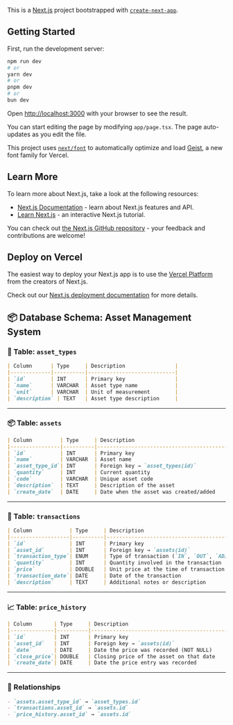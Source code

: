 This is a [Next.js](https://nextjs.org) project bootstrapped with [`create-next-app`](https://nextjs.org/docs/app/api-reference/cli/create-next-app).

## Getting Started

First, run the development server:

```bash
npm run dev
# or
yarn dev
# or
pnpm dev
# or
bun dev
```

Open [http://localhost:3000](http://localhost:3000) with your browser to see the result.

You can start editing the page by modifying `app/page.tsx`. The page auto-updates as you edit the file.

This project uses [`next/font`](https://nextjs.org/docs/app/building-your-application/optimizing/fonts) to automatically optimize and load [Geist](https://vercel.com/font), a new font family for Vercel.

## Learn More

To learn more about Next.js, take a look at the following resources:

- [Next.js Documentation](https://nextjs.org/docs) - learn about Next.js features and API.
- [Learn Next.js](https://nextjs.org/learn) - an interactive Next.js tutorial.

You can check out [the Next.js GitHub repository](https://github.com/vercel/next.js) - your feedback and contributions are welcome!

## Deploy on Vercel

The easiest way to deploy your Next.js app is to use the [Vercel Platform](https://vercel.com/new?utm_medium=default-template&filter=next.js&utm_source=create-next-app&utm_campaign=create-next-app-readme) from the creators of Next.js.

Check out our [Next.js deployment documentation](https://nextjs.org/docs/app/building-your-application/deploying) for more details.

## 📦 Database Schema: Asset Management System

### 🧱 Table: `asset_types`

```markdown
| Column      | Type     | Description                |
|-------------|----------|----------------------------|
| `id`        | INT      | Primary key                |
| `name`      | VARCHAR  | Asset type name            |
| `unit`      | VARCHAR  | Unit of measurement        |
| `description` | TEXT   | Asset type description     |
```

---

### 📦 Table: `assets`

```markdown
| Column         | Type     | Description                              |
|----------------|----------|------------------------------------------|
| `id`           | INT      | Primary key                              |
| `name`         | VARCHAR  | Asset name                               |
| `asset_type_id`| INT      | Foreign key → `asset_types(id)`          |
| `quantity`     | INT      | Current quantity                         |
| `code`         | VARCHAR  | Unique asset code                        |
| `description`  | TEXT     | Description of the asset                 |
| `create_date`  | DATE     | Date when the asset was created/added    |
```

---

### 💸 Table: `transactions`

```markdown
| Column            | Type     | Description                                 |
|-------------------|----------|---------------------------------------------|
| `id`              | INT      | Primary key                                 |
| `asset_id`        | INT      | Foreign key → `assets(id)`                  |
| `transaction_type`| ENUM     | Type of transaction (`IN`, `OUT`, `ADJUSTMENT`) |
| `quantity`        | INT      | Quantity involved in the transaction        |
| `price`           | DOUBLE   | Unit price at the time of transaction       |
| `transaction_date`| DATE     | Date of the transaction                     |
| `description`     | TEXT     | Additional notes or description             |
```

---

### 📈 Table: `price_history`

```markdown
| Column       | Type     | Description                                |
|--------------|----------|--------------------------------------------|
| `id`         | INT      | Primary key                                |
| `asset_id`   | INT      | Foreign key → `assets(id)`                 |
| `date`       | DATE     | Date the price was recorded (NOT NULL)     |
| `close_price`| DOUBLE   | Closing price of the asset on that date    |
| `create_date`| DATE     | Date the price entry was recorded          |
```

---

### 🔗 Relationships

```markdown
- `assets.asset_type_id` → `asset_types.id`
- `transactions.asset_id` → `assets.id`
- `price_history.asset_id` → `assets.id`
```
